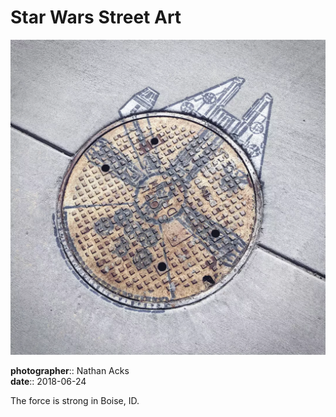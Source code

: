 # Star Wars Street Art

![A manhole cover transformed into the Millennium Falcon](assets/2018-06-24-star-wars-street-art.webp)

**photographer**:: Nathan Acks  
**date**:: 2018-06-24

The force is strong in Boise, ID.
